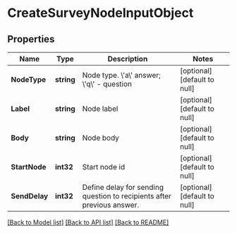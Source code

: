 # CreateSurveyNodeInputObject

## Properties
Name | Type | Description | Notes
------------ | ------------- | ------------- | -------------
**NodeType** | **string** | Node type. \\&#39;a\\&#39; answer; \\&#39;q\\&#39; - question | [optional] [default to null]
**Label** | **string** | Node label | [optional] [default to null]
**Body** | **string** | Node body | [optional] [default to null]
**StartNode** | **int32** | Start node id | [optional] [default to null]
**SendDelay** | **int32** | Define delay for sending question to recipients after previous answer. | [optional] [default to null]

[[Back to Model list]](../README.md#documentation-for-models) [[Back to API list]](../README.md#documentation-for-api-endpoints) [[Back to README]](../README.md)


